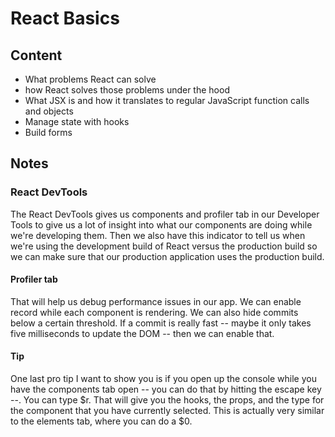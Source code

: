 # React Basics

## Content
- What problems React can solve
- how React solves those problems under the hood
- What JSX is and how it translates to regular JavaScript function calls and objects
- Manage state with hooks
- Build forms

## Notes
### React DevTools
The React DevTools gives us components and profiler tab in our Developer Tools to give us a lot of insight into what our components are doing while we're developing them. Then we also have this indicator to tell us when we're using the development build of React versus the production build so we can make sure that our production application uses the production build.

#### Profiler tab
That will help us debug performance issues in our app. We can enable record while each component is rendering. We can also hide commits below a certain threshold. If a commit is really fast -- maybe it only takes five milliseconds to update the DOM -- then we can enable that.

#### Tip
One last pro tip I want to show you is if you open up the console while you have the components tab open -- you can do that by hitting the escape key --. You can type $r. That will give you the hooks, the props, and the type for the component that you have currently selected. This is actually very similar to the elements tab, where you can do a $0.

